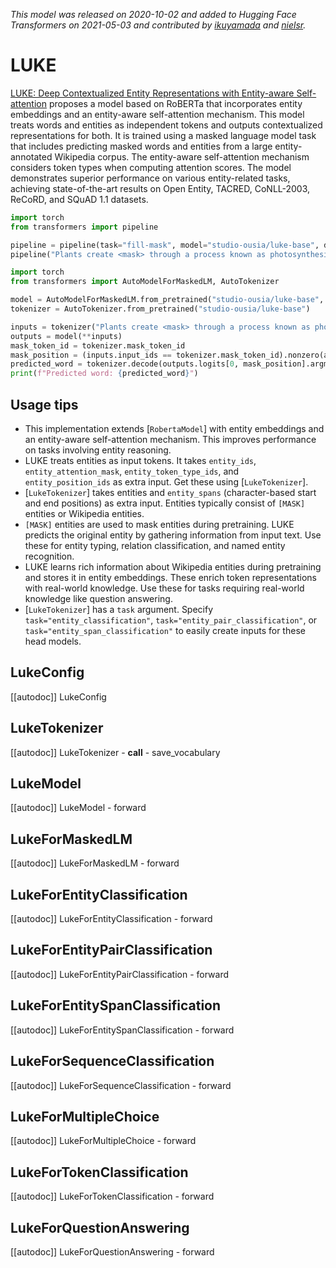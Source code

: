 <!--Copyright 2021 The HuggingFace Team. All rights reserved.

Licensed under the Apache License, Version 2.0 (the "License"); you may not use this file except in compliance with
the License. You may obtain a copy of the License at

http://www.apache.org/licenses/LICENSE-2.0

Unless required by applicable law or agreed to in writing, software distributed under the License is distributed on
an "AS IS" BASIS, WITHOUT WARRANTIES OR CONDITIONS OF ANY KIND, either express or implied. See the License for the
specific language governing permissions and limitations under the License.

⚠️ Note that this file is in Markdown but contain specific syntax for our doc-builder (similar to MDX) that may not be
rendered properly in your Markdown viewer.

-->
*This model was released on 2020-10-02 and added to Hugging Face Transformers on 2021-05-03 and contributed by [ikuyamada](https://huggingface.co/ikuyamada) and [nielsr](https://huggingface.co/nielsr).*

# LUKE

[LUKE: Deep Contextualized Entity Representations with Entity-aware Self-attention](https://huggingface.co/papers/2010.01057) proposes a model based on RoBERTa that incorporates entity embeddings and an entity-aware self-attention mechanism. This model treats words and entities as independent tokens and outputs contextualized representations for both. It is trained using a masked language model task that includes predicting masked words and entities from a large entity-annotated Wikipedia corpus. The entity-aware self-attention mechanism considers token types when computing attention scores. The model demonstrates superior performance on various entity-related tasks, achieving state-of-the-art results on Open Entity, TACRED, CoNLL-2003, ReCoRD, and SQuAD 1.1 datasets.

<hfoptions id="usage">
<hfoption id="Pipeline">

```py
import torch
from transformers import pipeline

pipeline = pipeline(task="fill-mask", model="studio-ousia/luke-base", dtype="auto")
pipeline("Plants create <mask> through a process known as photosynthesis.")
```

</hfoption>
<hfoption id="AutoModel">

```py
import torch
from transformers import AutoModelForMaskedLM, AutoTokenizer

model = AutoModelForMaskedLM.from_pretrained("studio-ousia/luke-base", dtype="auto")
tokenizer = AutoTokenizer.from_pretrained("studio-ousia/luke-base")

inputs = tokenizer("Plants create <mask> through a process known as photosynthesis.", return_tensors="pt")
outputs = model(**inputs)
mask_token_id = tokenizer.mask_token_id
mask_position = (inputs.input_ids == tokenizer.mask_token_id).nonzero(as_tuple=True)[1]
predicted_word = tokenizer.decode(outputs.logits[0, mask_position].argmax(dim=-1))
print(f"Predicted word: {predicted_word}")
```

</hfoption>
</hfoptions>

## Usage tips

- This implementation extends [`RobertaModel`] with entity embeddings and an entity-aware self-attention mechanism. This improves performance on tasks involving entity reasoning.
- LUKE treats entities as input tokens. It takes `entity_ids`, `entity_attention_mask`, `entity_token_type_ids`, and `entity_position_ids` as extra input. Get these using [`LukeTokenizer`].
- [`LukeTokenizer`] takes entities and `entity_spans` (character-based start and end positions) as extra input. Entities typically consist of `[MASK]` entities or Wikipedia entities.
- `[MASK]` entities are used to mask entities during pretraining. LUKE predicts the original entity by gathering information from input text. Use these for entity typing, relation classification, and named entity recognition.
- LUKE learns rich information about Wikipedia entities during pretraining and stores it in entity embeddings. These enrich token representations with real-world knowledge. Use these for tasks requiring real-world knowledge like question answering.
- [`LukeTokenizer`] has a `task` argument. Specify `task="entity_classification"`, `task="entity_pair_classification"`, or `task="entity_span_classification"` to easily create inputs for these head models.

## LukeConfig

[[autodoc]] LukeConfig

## LukeTokenizer

[[autodoc]] LukeTokenizer
    - __call__
    - save_vocabulary

## LukeModel

[[autodoc]] LukeModel
    - forward

## LukeForMaskedLM

[[autodoc]] LukeForMaskedLM
    - forward

## LukeForEntityClassification

[[autodoc]] LukeForEntityClassification
    - forward

## LukeForEntityPairClassification

[[autodoc]] LukeForEntityPairClassification
    - forward

## LukeForEntitySpanClassification

[[autodoc]] LukeForEntitySpanClassification
    - forward

## LukeForSequenceClassification

[[autodoc]] LukeForSequenceClassification
    - forward

## LukeForMultipleChoice

[[autodoc]] LukeForMultipleChoice
    - forward

## LukeForTokenClassification

[[autodoc]] LukeForTokenClassification
    - forward

## LukeForQuestionAnswering

[[autodoc]] LukeForQuestionAnswering
    - forward

